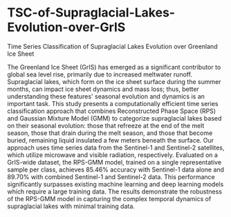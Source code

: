 # TSC-of-Supraglacial-Lakes-Evolution-over-GrIS
Time Series Classification of Supraglacial Lakes Evolution over Greenland Ice Sheet


The Greenland Ice Sheet (GrIS) has emerged as a significant contributor to global sea level rise, primarily due to increased meltwater runoff. Supraglacial lakes, which form on the ice sheet surface during the summer months, can impact ice sheet dynamics and mass loss; thus, better understanding these features' seasonal evolution and dynamics is an important task. This study presents a computationally efficient time series classification approach that combines Reconstructed Phase Space (RPS) and Gaussian Mixture Model (GMM) to categorize supraglacial lakes based on their seasonal evolution: those that refreeze at the end of the melt season, those that drain during the melt season, and those that become buried, remaining liquid insulated a few meters beneath the surface. Our approach uses time series data from the Sentinel-1 and Sentinel-2 satellites, which utilize microwave and visible radiation, respectively. Evaluated on a GrIS-wide dataset, the RPS-GMM model, trained on a single representative sample per class, achieves 85.46\% accuracy with Sentinel-1 data alone and 89.70\% with combined Sentinel-1 and Sentinel-2 data. This performance significantly surpasses existing machine learning and deep learning models which require a large training data. The results demonstrate the robustness of the RPS-GMM model in capturing the complex temporal dynamics of supraglacial lakes with minimal training data.
